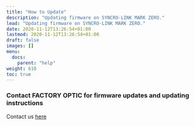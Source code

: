 ```yaml
---
title: "How to Update"
description: "Updating firmware on SYNCRO-LINK MARK ZERO."
lead: "Updating firmware on SYNCRO-LINK MARK ZERO."
date: 2020-11-12T13:26:54+01:00
lastmod: 2020-11-12T13:26:54+01:00
draft: false
images: []
menu:
  docs:
    parent: "help"
weight: 610
toc: true
---
```


### Contact FACTORY OPTIC for firmware updates and updating instructions

Contact us [here](https://factoryoptic.com/?page_id=22)
